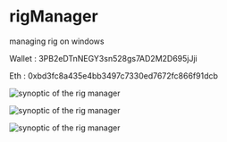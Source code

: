 # rigManager
managing rig on windows

Wallet   : 3PB2eDTnNEGY3sn528gs7AD2M2D695jJji

Eth      : 0xbd3fc8a435e4bb3497c7330ed7672fc866f91dcb 

![synoptic of the rig manager](https://github.com/mjaafar/rigManager/blob/master/rigOneanager.png)

![synoptic of the rig manager](https://github.com/mjaafar/rigManager/blob/master/rigOneanagerCMD.png)

![synoptic of the rig manager](https://github.com/mjaafar/rigManager/blob/master/27792965-170188353706500-2177973.gif)


